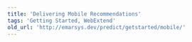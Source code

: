 ```yaml
---
title: 'Delivering Mobile Recommendations'
tags: 'Getting Started, WebExtend'
old_url: 'http://emarsys.dev/predict/getstarted/mobile/'
---
```



